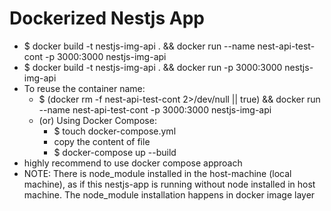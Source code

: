 # Dockerized Nestjs App

- \$ docker build -t nestjs-img-api . && docker run --name nest-api-test-cont -p 3000:3000 nestjs-img-api
- \$ docker build -t nestjs-img-api . && docker run -p 3000:3000 nestjs-img-api
- To reuse the container name:
  - \$ (docker rm -f nest-api-test-cont 2>/dev/null || true) && docker run --name nest-api-test-cont -p 3000:3000 nestjs-img-api
  - (or) Using Docker Compose:
    - \$ touch docker-compose.yml
    - copy the content of file
    - \$ docker-compose up --build
- highly recommend to use docker compose approach
- NOTE: There is node_module installed in the host-machine (local machine), as if this nestjs-app is running without node installed in host machine. The node_module installation happens in docker image layer
